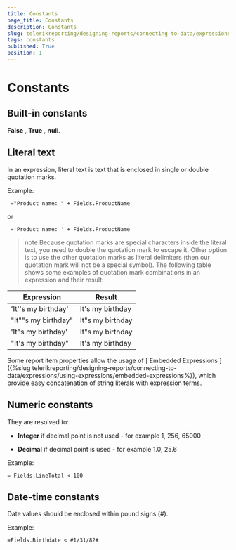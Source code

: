 ```yaml
---
title: Constants
page_title: Constants 
description: Constants
slug: telerikreporting/designing-reports/connecting-to-data/expressions/expressions-reference/constants
tags: constants
published: True
position: 1
---
```


# Constants

## Built-in constants

__False__ , __True__ , __null__.         

## Literal text

In an expression, literal text is text that is enclosed in single or double quotation marks.         

Example:
    
     ="Product name: " + Fields.ProductName
    
or
    
     ='Product name: ' + Fields.ProductName
    
>note Because quotation marks are special characters inside the literal text, you need to double the quotation mark to escape it. Other option is to use the other quotation marks as literal             delimiters (then our quotation mark will not be a special symbol). The following table shows some examples of quotation mark combinations in an expression and their result:           

| Expression | Result |
| ------ | ------ |
|'It''s my birthday'|It's my birthday|
|"It""s my birthday"|It"s my birthday|
|'It"s my birthday'|It"s my birthday|
|"It's my birthday"|It's my birthday|

Some report item properties allow the usage of [ Embedded Expressions ]({%slug telerikreporting/designing-reports/connecting-to-data/expressions/using-expressions/embedded-expressions%}), which provide easy concatenation of string literals with expression terms.         

## Numeric constants

They are resolved to:

* __Integer__ if decimal point is not used - for example 1, 256, 65000

* __Decimal__ if decimal point is used - for example 1.0, 25.6

Example:

    = Fields.LineTotal < 100

## Date-time constants

Date values should be enclosed within pound signs (#).         

Example:

    =Fields.Birthdate < #1/31/82#

